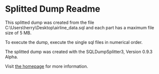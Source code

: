 Splitted Dump Readme
====================

This splitted dump was created from the file C:\Users\herry\Desktop\airline_data.sql and each part has a maximum file size of 5 MB.

To execute the dump, execute the single sql files in numerical order.

The splitted dump was created with the SQLDumpSplitter3, Version 0.9.3 Alpha.

Visit [the homepage](https://philiplb.de/sqldumpsplitter3) for more information.
